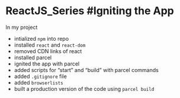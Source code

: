 # ReactJS_Series #Igniting the App

In my project

- intialized `npm` into repo
- installed `react` and `react-dom`
- removed CDN links of react
- installed parcel
- ignited the app with parcel
- added scripts for “start” and “build” with parcel commands
- added `.gitignore` file
- added `browserlists`
- built a production version of the code using `parcel build`
